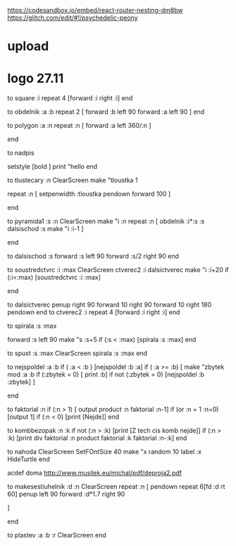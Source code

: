https://codesandbox.io/embed/react-router-nesting-dm8bw  
https://glitch.com/edit/#!/psychedelic-peony  


# upload
# logo 27.11 
to square :i
repeat 4 [forward :i right :i]
end


to obdelnik :a :b
  repeat 2 [
    forward :b
    left 90
    forward :a
    left 90
  ]
end

to polygon :a :n
 repeat :n [
    forward :a
    left 360/:n
]

end

to nadpis

setstyle [bold ] print "hello
end


to tlustecary :n
  ClearScreen
  make "tloustka 1

repeat :n [
    setpenwidth :tloustka
    pendown
    forward 100
]

end


to pyramida1 :s :n
  ClearScreen
   make "i :n
    repeat :n [
    obdelnik :i*:s :s
    dalsischod :s
     make "i :i-1
    ]

end

to dalsischod :s
 forward :s 
  left 90
  forward :s/2
  right 90
end


to soustredctvrc :i :max
    ClearScreen
    ctverec2 :i
    dalsictverec
    make "i :i+20
    if (:i<:max) [soustredctvrc :i :max]
    
end

to dalsictverec
  penup
  right 90
  forward 10
  right 90
  forward 10
  right 180
  pendown
end
to ctverec2 :i
  repeat 4 [forward :i right :i]
end


to spirala :s :max

  forward :s
left 90
make "s :s+5
if (:s < :max) [spirala :s :max]
end


to spust :s :max
 ClearScreen
  spirala :s :max
end


to nejspoldel :a :b
    if ( :a < :b ) [nejspoldel :b :a]
    if ( :a >= :b) [
      make "zbytek mod :a :b
      if (:zbytek =  0) [ print :b]
      if not (:zbytek = 0) [nejspoldel :b :zbytek]
    ]

end



to faktorial :n
    if (:n > 1) [ output product :n faktorial :n-1]
    if (or :n = 1 :n=0) [output 1]
    if (:n < 0) [print [Nejde]] 
end



to kombbezopak :n :k
  if not (:n > :k) [print [Z tech cis komb nejde]] 
  if (:n > :k) [print div faktorial :n product faktorial :k faktorial :n-:k]
end

to nahoda
 ClearScreen
SetFOntSize 40
make "x random 10
label :x
HideTurtle
end

acdef doma
http://www.musilek.eu/michal/pdf/deproja2.pdf

to makesestiuhelnik :d :n
    ClearScreen
  repeat :n [
        pendown
       repeat 6[fd :d rt 60]
        penup
        left 90
        forward :d*1.7
        right 90
        
  ]
   
end

to plastev :a :b :r
  ClearScreen
end
